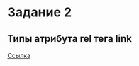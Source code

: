 # Задание 2

## Типы атрибута rel тега link
[Ссылка](https://developer.mozilla.org/en-US/docs/Web/HTML/Attributes/rel)
